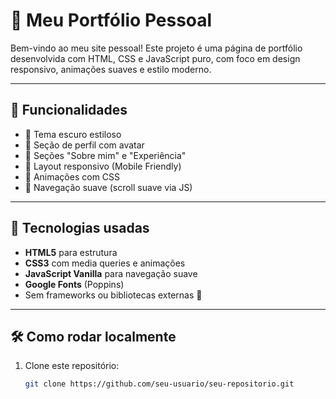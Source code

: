 # 🚀 Meu Portfólio Pessoal

Bem-vindo ao meu site pessoal! Este projeto é uma página de portfólio desenvolvida com HTML, CSS e JavaScript puro, com foco em design responsivo, animações suaves e estilo moderno.


---

## 📌 Funcionalidades

- 🌙 Tema escuro estiloso
- 🧍 Seção de perfil com avatar
- 📖 Seções "Sobre mim" e "Experiência"
- 📱 Layout responsivo (Mobile Friendly)
- 🎯 Animações com CSS
- 🔗 Navegação suave (scroll suave via JS)

---

## 🧠 Tecnologias usadas

- **HTML5** para estrutura
- **CSS3** com media queries e animações
- **JavaScript Vanilla** para navegação suave
- **Google Fonts** (Poppins)
- Sem frameworks ou bibliotecas externas 🎉

---

## 🛠 Como rodar localmente

1. Clone este repositório:
   ```bash
   git clone https://github.com/seu-usuario/seu-repositorio.git
